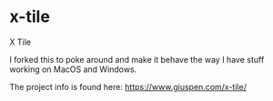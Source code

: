 # x-tile
X Tile

I forked this to poke around and make it behave the way I have stuff working on MacOS and Windows.

The project info is found here: https://www.giuspen.com/x-tile/
